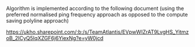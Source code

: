 Algorithm is implemented according to the following document (using the preferred normalised ping frequency approach as opposed to the compute saving polyline approach)

https://ukho.sharepoint.com/:b:/s/TeamAtlantis/EVpwWIZrAT9LvgHS_YitmzoB_2ICyQ5IqXZGF6j6YiexNg?e=yW0jcd
